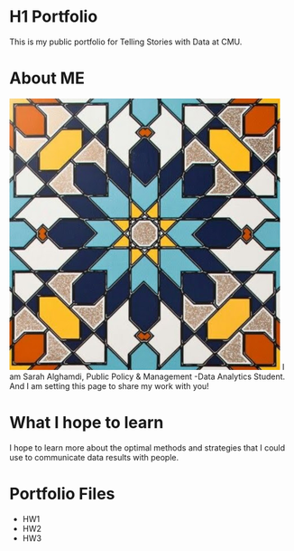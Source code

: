 # H1 Portfolio
This is my public portfolio for Telling Stories with Data at CMU.

# About ME
![alt text](https://github.com/salghamdi93/alghamdi-portfolio/blob/main/profile.jpg "Profile Photo")
I am Sarah Alghamdi, Public Policy & Management -Data Analytics Student. And I am setting this page to share my work with you!

# What I hope to learn
I hope to learn more about the optimal methods and strategies that I could use to communicate data results with people. 

# Portfolio Files 
* HW1
* HW2
* HW3
